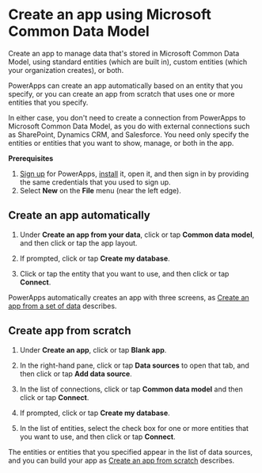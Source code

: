 <properties
	pageTitle="Create an app using Common Data Model | Microsoft Common Data Model"
	description="Create an app using Microsoft Common Data Model"
	services="powerapps"
	documentationCenter="na"
	authors="karthik-1"
	manager="erikre"
	editor=""
	tags=""/>

<tags
   ms.service="powerapps"
   ms.devlang="na"
   ms.topic="article"
   ms.tgt_pltfrm="na"
   ms.workload="na"
   ms.date="07/21/2016"
   ms.author="karthikb"/>

# Create an app using Microsoft Common Data Model #
Create an app to manage data that's stored in Microsoft Common Data Model, using standard entities (which are built in), custom entities (which your organization creates), or both.

PowerApps can create an app automatically based on an entity that you specify, or you can create an app from scratch that uses one or more entities that you specify.

In either case, you don't need to create a connection from PowerApps to Microsoft Common Data Model, as you do with external connections such as SharePoint, Dynamics CRM, and Salesforce. You need only specify the entities or entities that you want to show, manage, or both in the app.

**Prerequisites**

1. [Sign up](signup-for-powerapps.md) for PowerApps, [install](http://aka.ms/powerappsinstall) it, open it, and then sign in by providing the same credentials that you used to sign up.
1. Select **New** on the **File** menu (near the left edge).

## Create an app automatically ##
1. Under **Create an app from your data**, click or tap **Common data model**, and then click or tap the app layout.

1. If prompted, click or tap **Create my database**.

1. Click or tap the entity that you want to use, and then click or tap **Connect**.

PowerApps automatically creates an app with three screens, as [Create an app from a set of data](#get-started-create-from-data.md) describes.

## Create app from scratch ##
1. Under **Create an app**, click or tap **Blank app**.

1. In the right-hand pane, click or tap **Data sources** to open that tab, and then click or tap **Add data source**.

1. In the list of connections, click or tap **Common data model** and then click or tap **Connect**.

1. If prompted, click or tap **Create my database**.

1. In the list of entities, select the check box for one or more entities that you want to use, and then click or tap **Connect**.

The entities or entities that you specified appear in the list of data sources, and you can build your app as [Create an app from scratch](#get-started-create-from-blank.md) describes.
